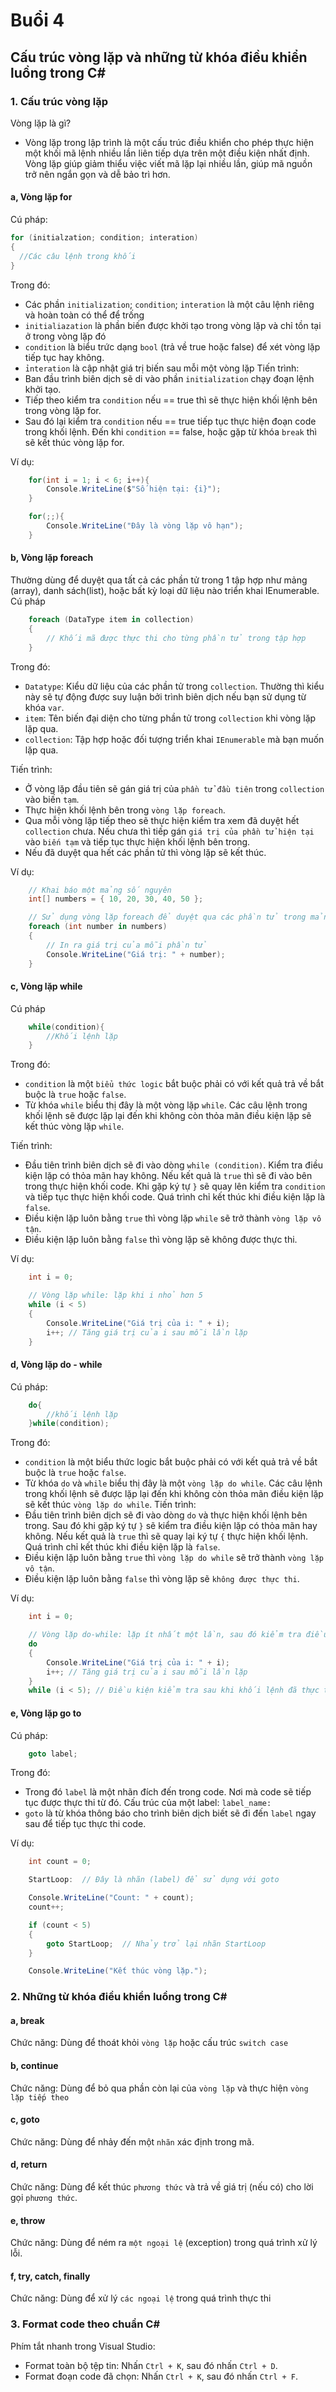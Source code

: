 # Buổi 4
## Cấu trúc vòng lặp và những từ khóa điều khiển luồng trong C#
### 1. Cấu trúc vòng lặp
Vòng lặp là gì?
- Vòng lặp trong lập trình là một cấu trúc điều khiển cho phép thực hiện một khối mã lệnh nhiều lần liên tiếp dựa trên một điều kiện nhất định. Vòng lặp giúp giảm thiểu việc viết mã lặp lại nhiều lần, giúp mã nguồn trở nên ngắn gọn và dễ bảo trì hơn. 
#### a, Vòng lặp for
Cú pháp: 
```C#
for (initialzation; condition; interation)
{
  //Các câu lệnh trong khối
}
```
Trong đó: 
- Các phần `initialization`; `condition`; `interation` là một câu lệnh riêng và hoàn toàn có thể để trống
- `initialiazation` là phần biến được khởi tạo trong vòng lặp và chỉ tồn tại ở trong vòng lặp đó 
- `condition` là biểu trức dạng `bool` (trả về true hoặc false) để xét vòng lặp tiếp tục hay không.
- `ỉnteration` là cập nhật giá trị biến sau mỗi một vòng lặp
Tiến trình:
- Ban đầu trình biên dịch sẽ di vào phần `initialization` chạy đoạn lệnh khởi tạo.
- Tiếp theo kiểm tra `condition` nếu == true thì sẽ thực hiện khối lệnh bên trong vòng lặp for. 
- Sau đó lại kiểm tra `condition` nếu == true tiếp tục thực hiện đoạn code trong khối lệnh. Đến khi `condition` == false, hoặc gặp từ khóa `break` thì sẽ kết thúc vòng lặp for.

Ví dụ: 
```C#
    for(int i = 1; i < 6; i++){
        Console.WriteLine($"Số hiện tại: {i}");
    }
```
```C#
    for(;;){
        Console.WriteLine("Đây là vòng lặp vô hạn");
    }
```
#### b, Vòng lặp foreach
Thường dùng để duyệt qua tất cả các phần tử trong 1 tập hợp như mảng (array), danh sách(list), hoặc bất kỳ loại dữ liệu nào triển khai IEnumerable.
Cú pháp 
```C#
    foreach (DataType item in collection)
    {
        // Khối mã được thực thi cho từng phần tử trong tập hợp
    }
```
Trong đó: 
- `Datatype`: Kiểu dữ liệu của các phần tử trong `collection`. Thường thì kiểu này sẽ tự động được suy luận bởi trình biên dịch nếu bạn sử dụng từ khóa `var`.
- `item`: Tên biến đại diện cho từng phần tử trong `collection` khi vòng lặp lặp qua.
- `collection`: Tập hợp hoặc đối tượng triển khai `IEnumerable` mà bạn muốn lặp qua.

Tiến trình: 
- Ở vòng lặp đầu tiên sẽ gán giá trị của `phần tử đầu tiên` trong `collection` vào biến `tạm`.
- Thực hiện khối lệnh bên trong `vòng lặp foreach`.
- Qua mỗi vòng lặp tiếp theo sẽ thực hiện kiểm tra xem đã duyệt hết `collection` chưa. Nếu chưa thì tiếp gán `giá trị của phần tử hiện tại` vào `biến tạm` và tiếp tục thực hiện khối lệnh bên trong.
- Nếu đã duyệt qua hết các phần tử thì vòng lặp sẽ kết thúc.

Ví dụ: 
```C#
    // Khai báo một mảng số nguyên
    int[] numbers = { 10, 20, 30, 40, 50 };

    // Sử dụng vòng lặp foreach để duyệt qua các phần tử trong mảng
    foreach (int number in numbers)
    {
        // In ra giá trị của mỗi phần tử
        Console.WriteLine("Giá trị: " + number);
    }
```

#### c, Vòng lặp while 
Cú pháp
```C#
    while(condition){
        //Khối lệnh lặp 
    }
```
Trong đó: 
- `condition` là một `biểu thức logic` bắt buộc phải có với kết quả trả về bắt buộc là `true` hoặc `false`.
- Từ khóa `while` biểu thị đây là một vòng lặp `while`. Các câu lệnh trong khối lệnh sẽ được lặp lại đến khi không còn thỏa mãn điều kiện lặp sẽ kết thúc vòng lặp `while`.

Tiến trình:
- Đầu tiên trình biên dịch sẽ đi vào dòng `while (condition)`. Kiểm tra điều kiện lặp có thỏa mãn hay không. Nếu kết quả là `true` thì sẽ đi vào bên trong thực hiện khối code. Khi gặp ký tự  `}` sẽ quay lên kiểm tra `condition` và tiếp tục thực hiện khối code. Quá trình chỉ kết thúc khi điều kiện lặp là `false`.
- Điều kiện lặp luôn bằng `true` thì vòng lặp `while` sẽ trở thành `vòng lặp vô tận`.
- Điều kiện lặp luôn bằng `false` thì vòng lặp sẽ không được thực thi.

Ví dụ:
```C#
    int i = 0;

    // Vòng lặp while: lặp khi i nhỏ hơn 5
    while (i < 5)
    {
        Console.WriteLine("Giá trị của i: " + i);
        i++; // Tăng giá trị của i sau mỗi lần lặp
    }
```
#### d, Vòng lặp do - while
Cú pháp: 
```C#
    do{
        //khối lệnh lặp
    }while(condition);
```
Trong đó: 
- `condition` là một biểu thức logic bắt buộc phải có với kết quả trả về bắt buộc là `true` hoặc `false`.
- Từ khóa `do` và `while` biểu thị đây là một `vòng lặp do while`. Các câu lệnh trong khối lệnh sẽ được lặp lại đến khi không còn thỏa mãn điều kiện lặp sẽ kết thúc `vòng lặp do while`.
Tiến trình:
- Đầu tiên trình biên dịch sẽ đi vào dòng `do` và thực hiện khối lệnh bên trong. Sau đó khi gặp ký tự `}` sẽ kiểm tra điều kiện lặp có thỏa mãn hay không. Nếu kết quả là `true` thì sẽ quay lại ký tự `{` thực hiện khối lệnh. Quá trình chỉ kết thúc khi điều kiện lặp là `false`.
- Điều kiện lặp luôn bằng `true` thì `vòng lặp do while` sẽ trở thành `vòng lặp vô tận`.
- Điều kiện lặp luôn bằng `false` thì vòng lặp sẽ `không được thực thi`.

Ví dụ: 
```C#
    int i = 0;

    // Vòng lặp do-while: lặp ít nhất một lần, sau đó kiểm tra điều kiện
    do
    {
        Console.WriteLine("Giá trị của i: " + i);
        i++; // Tăng giá trị của i sau mỗi lần lặp
    }
    while (i < 5); // Điều kiện kiểm tra sau khi khối lệnh đã thực thi
```
#### e, Vòng lặp go to 
Cú pháp: 
```C#
    goto label;
```
Trong đó: 
- Trong đó `label` là một nhãn đích đến trong code. Nơi mà code sẽ tiếp tục được thực thi từ đó. Cấu trúc của một label: 
`label_name:`
- `goto` là từ khóa thông báo cho trình biên dịch biết sẽ đi đến `label` ngay sau để tiếp tục thực thi code.

Ví dụ: 
```C#
    int count = 0;

    StartLoop:  // Đây là nhãn (label) để sử dụng với goto

    Console.WriteLine("Count: " + count);
    count++;

    if (count < 5)
    {
        goto StartLoop;  // Nhảy trở lại nhãn StartLoop
    }

    Console.WriteLine("Kết thúc vòng lặp.");
```
### 2. Những từ khóa điều khiển luồng trong C#
#### a, break
Chức năng: Dùng để thoát khỏi `vòng lặp` hoặc cấu trúc `switch case`
#### b, continue
Chức năng: Dùng để bỏ qua phần còn lại của `vòng lặp` và thực hiện `vòng lặp tiếp theo`
#### c, goto
Chức năng: Dùng để nhảy đến một `nhãn` xác định trong mã.
#### d, return
Chức năng: Dùng để kết thúc `phương thức` và trả về giá trị (nếu có) cho lời gọi `phương thức`.
#### e, throw
Chức năng: Dùng để ném ra `một ngoại lệ` (exception) trong quá trình xử lý lỗi.
#### f, try, catch, finally
Chức năng: Dùng để xử lý `các ngoại lệ` trong quá trình thực thi 
### 3. Format code theo chuẩn C#
Phím tắt nhanh trong Visual Studio:
- Format toàn bộ tệp tin: Nhấn `Ctrl + K`, sau đó nhấn `Ctrl + D`.
- Format đoạn code đã chọn: Nhấn `Ctrl + K`, sau đó nhấn `Ctrl + F`.